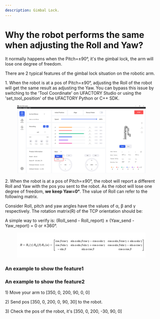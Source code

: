 ```yaml
---
description: Gimbal Lock.
---
```


# Why the robot performs the same when adjusting the Roll and Yaw?

It normally happens when the Pitch=±90°, it's the gimbal lock, the arm will lose one degree of freedom.

There are 2 typical features of the gimbal lock situation on the robotic arm.



1\. When the robot is at a pos of Pitch=±90°, adjusting the Roll of the robot will get the same result as adjusting the Yaw. You can bypass this issue by switching to the 'Tool Coordinate' on UFACTORY Studio or using the 'set\_tool\_position' of the UFACTORY Python or C++ SDK.

<figure><img src="../.gitbook/assets/tool_coordinate.png" alt=""><figcaption></figcaption></figure>

2\. When the robot is at a pos of Pitch=±90°, the robot will report a different Roll and Yaw with the pos you sent to the robot. As the robot will lose one degree of freedom, **we keep Yaw=0°**. The value of Roll can refer to the following matrix.

Consider Roll, pitch and yaw angles have the values of α, β and γ respectively. The rotation matrix(R) of the TCP orientation should be:

A simple way to verify is:  (Roll\_send - Roll\_report) ±  (Yaw\_send - Yaw\_report) = 0 or ±360°.

<figure><img src="../.gitbook/assets/rotation_matrix (1).jpg" alt=""><figcaption></figcaption></figure>

### An example to show the feature1



### An example to show the feature2

1\) Move your arm to \[350, 0, 200, 90, 0, 0]

2\) Send pos \[350, 0, 200,  0, 90, 30] to the robot.

3\) Check the pos of the robot, it's \[350, 0, 200, -30, 90, 0]

